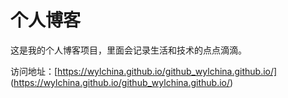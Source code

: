 # 个人博客

这是我的个人博客项目，里面会记录生活和技术的点点滴滴。


访问地址：[https://wylchina.github.io/github_wylchina.github.io/] (https://wylchina.github.io/github_wylchina.github.io/)
